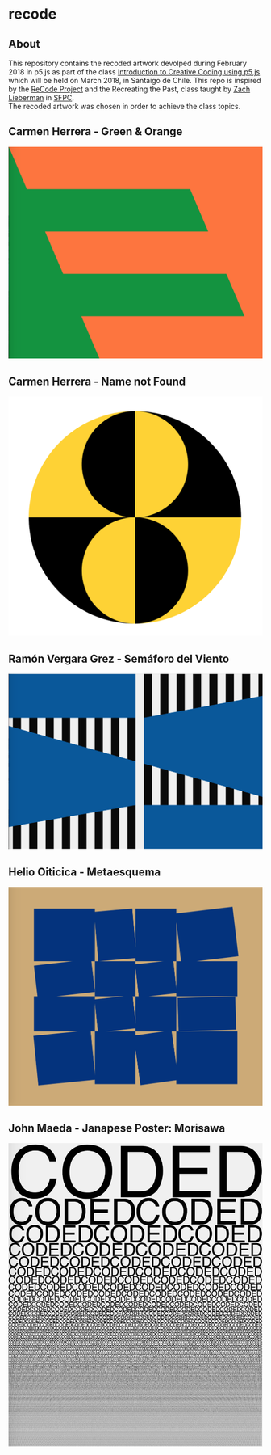 # recode

## About
This repository contains the recoded artwork devolped during February 2018 in p5.js as part of the class [Introduction to Creative Coding using p5.js](https://github.com/guillemontecinos/programacion_creativa_p5js) which will be held on March 2018, in Santaigo de Chile. This repo is inspired by the [ReCode Project](http://recodeproject.com/) and the Recreating the Past, class taught by [Zach Lieberman](https://github.com/ofZach) in [SFPC](http://sfpc.io/).<br>
The recoded artwork was chosen in order to achieve the class topics.

## Carmen Herrera - Green & Orange
[![](https://github.com/guillemontecinos/recode/blob/master/herrera_carmen-green_and_orange/documentation/green_and_orange_recoded.png)](https://github.com/guillemontecinos/recode/blob/master/herrera_carmen-green_and_orange)

## Carmen Herrera - Name not Found
[![](https://github.com/guillemontecinos/recode/blob/master/herrera_carmen-NA_black_and_yellow_circles/documentation/NA_black_and_yellow_circles_recoded.png)](https://github.com/guillemontecinos/recode/blob/master/herrera_carmen-NA_black_and_yellow_circles)

## Ramón Vergara Grez - Semáforo del Viento
[![](https://github.com/guillemontecinos/recode/blob/master/vergara_grez-semaforo-del-viento/documentation/semaforo_del_viento_recoded.png)](https://github.com/guillemontecinos/recode/blob/master/vergara_grez-semaforo-del-viento)

## Helio Oiticica - Metaesquema
[![](https://github.com/guillemontecinos/recode/blob/master/oiticica_helio_metaesquema/documentation/metaesquema_recoded.png)](https://github.com/guillemontecinos/recode/blob/master/oiticica_helio_metaesquema)

## John Maeda - Janapese Poster: Morisawa
[![](https://github.com/guillemontecinos/recode/blob/master/maeda_john-morisawa/documentation/morisawa_coded.png)](https://github.com/guillemontecinos/recode/blob/master/maeda_john-morisawa)
